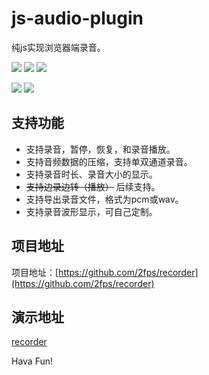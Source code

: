 # js-audio-plugin
纯js实现浏览器端录音。

![](https://travis-ci.org/2fps/recorder.svg?branch=master) ![](https://img.shields.io/npm/v/js-audio-recorder.svg) ![](https://img.shields.io/npm/dw/js-audio-recorder.svg)

![](https://img.shields.io/github/stars/2fps/recorder?style=social) ![](https://img.shields.io/github/forks/2fps/recorder?style=social)

## 支持功能
+ 支持录音，暂停，恢复，和录音播放。
+ 支持音频数据的压缩，支持单双通道录音。
+ 支持录音时长、录音大小的显示。
+ ~~支持边录边转（播放）~~ 后续支持。
+ 支持导出录音文件，格式为pcm或wav。
+ 支持录音波形显示，可自己定制。

## 项目地址

项目地址：[https://github.com/2fps/recorder](https://github.com/2fps/recorder)

## 演示地址

[recorder](https://recorder.zhuyuntao.cn/)

Hava Fun!


